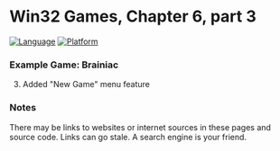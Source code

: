 # Win32 Games, Chapter 6, part 3
[![Language](https://img.shields.io/badge/Language%20-C++-blue.svg)](https://github.com/GeorgePimpleton/Win32-games/)
[![Platform](https://img.shields.io/badge/Platform%20-Win32-blue.svg)](https://github.com/GeorgePimpleton/Win32-games/)
### Example Game: Brainiac

3. Added "New Game" menu feature

### Notes
There may be links to websites or internet sources in these pages and source code. Links can go stale. A search engine is your friend.
